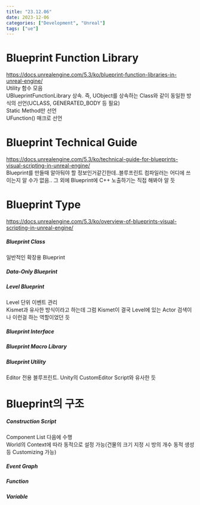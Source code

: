 ```yaml
---
title: "23.12.06"
date: 2023-12-06
categories: ["Development", "Unreal"]
tags: ["ue"]
---
```

# Blueprint Function Library
https://docs.unrealengine.com/5.3/ko/blueprint-function-libraries-in-unreal-engine/
<br>
Utility 함수 모음
<br>
UBlueprintFunctionLibrary 상속.
즉, UObject를 상속하는 Class와 같이 동일한 방식의 선언(UCLASS, GENERATED_BODY 등 필요)
<br>
Static Method만 선언
<br>
UFunction() 매크로 선언

# Blueprint Technical Guide
https://docs.unrealengine.com/5.3/ko/technical-guide-for-blueprints-visual-scripting-in-unreal-engine/
<br>
Blueprint를 만들때 알아둬야 할 정보인거같긴한데..블루프린트 컴파일러는 어디에 쓰이는지 알 수가 없음.. 그 외에 Blueprint에 C++ 노출하기는 직접 해봐야 알 듯

# Blueprint Type
https://docs.unrealengine.com/5.3/ko/overview-of-blueprints-visual-scripting-in-unreal-engine/
<br>
##### Blueprint Class
일반적인 확장용 Blueprint

##### Data-Only Blueprint

##### Level Blueprint
Level 단위 이벤트 관리
<br>
Kismet과 유사한 방식이라고 하는데 그럼 Kismet이 결국 Level에 있는 Actor 검색이나 이런걸 하는 역할이었던 듯

##### Blueprint Interface

##### Blueprint Macro Library

##### Blueprint Utility
Editor 전용 블루프린트. 
Unity의 CustomEditor Script와 유사한 듯

# Blueprint의 구조
##### Construction Script
Component List 다음에 수행
<br>
World의 Context에 따라 동적으로 설정 가능(건물의 크기 지정 시 방의 개수 동적 생성 등 Customizing 가능)

##### Event Graph

##### Function

##### Variable